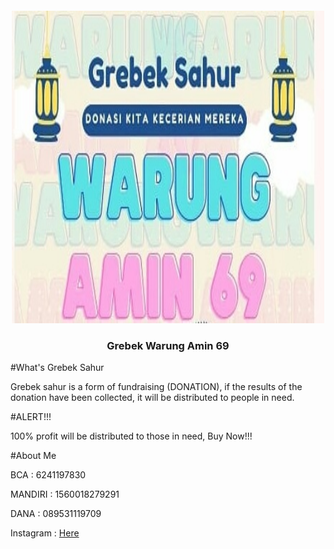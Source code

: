 <h5 align="center"> <img src="https://github.com/InYourG00D1/InYourG00D1/blob/main/Pk.jpg" width="500" height="500"> </h4>
<h3 align="center"> Grebek Warung Amin 69</h3>

#What's Grebek Sahur 
<p>Grebek sahur is a form of fundraising (DONATION), if the results of the donation have been collected, it will be distributed to people in need.</p>

#ALERT!!! 
<p>100% profit will be distributed to those in need, Buy Now!!!</p>

#About Me
<p>BCA : 6241197830</p>
<p>MANDIRI : 1560018279291</p>
<p>DANA : 089531119709</p>
<p>Instagram : <a target="_blank" href="https://www.instagram.com/warungamin.69">Here</a></td></p>
